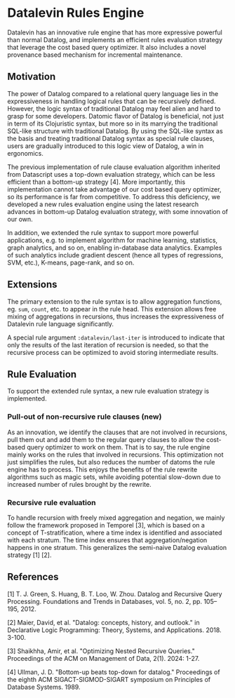 # Datalevin Rules Engine

Datalevin has an innovative rule engine that has more expressive powerful than
normal Datalog, and implements an efficient rules evaluation strategy that
leverage the cost based query optimizer. It also includes a novel provenance
based mechanism for incremental maintenance.

## Motivation

The power of Datalog compared to a relational query language lies in the
expressiveness in handling logical rules that can be recursively defined.
However, the logic syntax of traditional Datalog may feel alien and hard to
grasp for some developers. Datomic flavor of Datalog is beneficial, not just in
term of its Clojuristic syntax, but more so in its marrying the traditional
SQL-like structure with traditional Datalog. By using the SQL-like syntax as the
basis and treating traditional Datalog syntax as special rule clauses, users are
gradually introduced to this logic view of Datalog, a win in ergonomics.

The previous implementation of rule clause evaluation algorithm inherited from
Datascript uses a top-down evaluation strategy, which can be less efficient than
a bottom-up strategy [4]. More importantly, this implementation cannot take
advantage of our cost based query optimizer, so its performance is far from
competitive. To address this deficiency, we developed a new rules evaluation
engine using the latest research advances in bottom-up Datalog evaluation
strategy, with some innovation of our own.

In addition, we extended the rule syntax to support more powerful applications,
e.g. to implement algorithm for machine learning, statistics, graph analytics,
and so on, enabling in-database data analytics. Examples of such analytics
include gradient descent (hence all types of regressions, SVM, etc.), K-means,
page-rank, and so on.

## Extensions

The primary extension to the rule syntax is to allow aggregation functions, eg.
`sum`, `count`, etc. to appear in the rule head. This extension allows free
mixing of aggregations in recursions, thus increases the expressiveness of
Datalevin rule language significantly.

A special rule argument `:datalevin/last-iter` is introduced to indicate that
only the results of the last iteration of recursion is needed, so that the
recursive process can be optimized to avoid storing intermediate results.

## Rule Evaluation

To support the extended rule syntax, a new rule evaluation strategy is implemented.

### Pull-out of non-recursive rule clauses (new)

As an innovation, we identify the clauses that are not involved in recursions,
pull them out and add them to the regular query clauses to allow the cost-based
query optimizer to work on them. That is to say, the rule engine mainly works on
the rules that involved in recursions. This optimization not just simplifies the
rules, but also reduces the number of datoms the rule engine has to process.
This enjoys the benefits of the rule rewrite algorithms such as magic sets,
while avoiding potential slow-down due to increased number of rules brought by
the rewrite.

### Recursive rule evaluation

To handle recursion with freely mixed aggregation and negation, we mainly follow
the framework proposed in Temporel [3], which is based on a concept of
T-stratification, where a time index is identified and associated with each
stratum. The time index ensures that aggregation/negation happens in one
stratum. This generalizes the semi-naive Datalog evaluation strategy [1] [2].

## References

[1] T. J. Green, S. Huang, B. T. Loo, W. Zhou. Datalog and Recursive Query
Processing. Foundations and Trends in Databases, vol. 5, no. 2, pp. 105–195, 2012.

[2] Maier, David, et al. "Datalog: concepts, history, and outlook." in
Declarative Logic Programming: Theory, Systems, and Applications. 2018. 3-100.

[3] Shaikhha, Amir, et al. "Optimizing Nested Recursive Queries." Proceedings of
the ACM on Management of Data, 2(1). 2024: 1-27.

[4] Ullman, J. D. "Bottom-up beats top-down for datalog." Proceedings of the
eighth ACM SIGACT-SIGMOD-SIGART symposium on Principles of Database
Systems. 1989.
